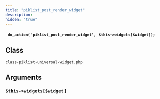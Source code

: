 ```yaml
---
title: "piklist_post_render_widget"
description:
hidden: "true"
---
```


#### ` do_action('piklist_post_render_widget', $this->widgets[$widget]);`


## Class
`class-piklist-universal-widget.php`

## Arguments

### `$this->widgets[$widget]`
